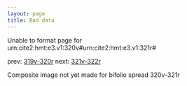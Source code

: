 ```yaml
---
layout: page
title: Bad data
---
```


Unable to format page for urn:cite2:hmt:e3.v1:320v#urn:cite2:hmt:e3.v1:321r#

prev: [319v-320r](../319v-320r/) next: [321v-322r](../321v-322r/)

Composite image not yet made for bifolio spread 320v-321r


